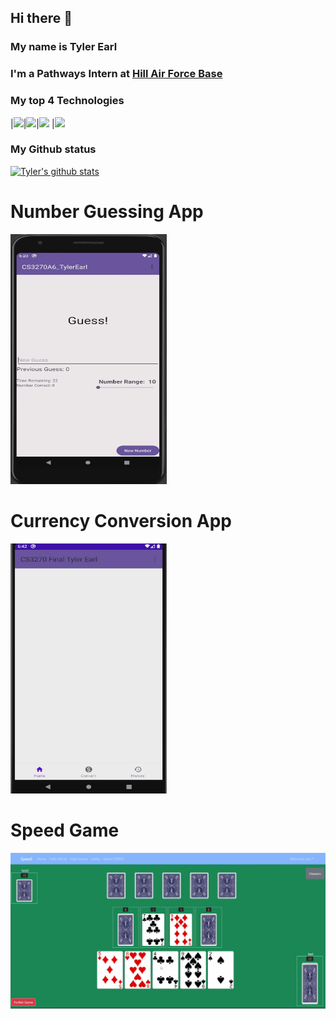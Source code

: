 ## Hi there 👋

### My name is Tyler Earl
### I'm a Pathways Intern at [Hill Air Force Base](https://www.hill.af.mil/)

### My top 4 Technologies
|![](https://img.shields.io/badge/-Python-black?logo=python&style=plastic)|![](https://img.shields.io/badge/-C++-black?logo=cplusplus&style=plastic)|![](https://img.shields.io/badge/-Java-black?logo=python&style=plastic) |![](https://img.shields.io/badge/-Android-black?logo=android&style=plastic)

### My Github status
[![Tyler's github stats](https://github-readme-stats.vercel.app/api?username=tylerearl09&show_icons=true&title_color=fff&icon_color=79ff97&text_color=9f9f9f&bg_color=151515&count_private=true)](https://github.com/tylerearl09)

# Number Guessing App
<img src="https://github.com/tylerearl09/tylerearl09/blob/main/GuessingGame.gif" width="250" height="400" />

# Currency Conversion App
<img src="https://github.com/tylerearl09/tylerearl09/blob/main/CurrencyConversion.gif" width="250" height="400" />

# Speed Game
<img src="https://github.com/tylerearl09/tylerearl09/blob/main/Animation.gif"/>

<!--
**tylerearl09/tylerearl09** is a ✨ _special_ ✨ repository because its `README.md` (this file) appears on your GitHub profile.

Here are some ideas to get you started:

🔭 I’m currently working on ...
- 🌱 I’m currently learning ...
- 👯 I’m looking to collaborate on ...
- 🤔 I’m looking for help with ...
- 💬 Ask me about ...
- 📫 How to reach me: ...
- 😄 Pronouns: ...
- ⚡ Fun fact: ...
-->
